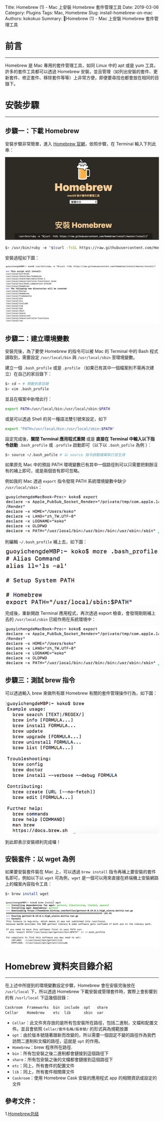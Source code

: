 Title: Homebrew (1) - Mac 上安裝 Homebrew 套件管理工具
Date: 2019-03-06
Category: Plugins
Tags: Mac, Homebrew
Slug: install-homebrew-on-mac
Authors: kokokuo
Summary: Homebrew (1) - Mac 上安裝 Homebrew 套件管理工具

# 前言
---
Homebrew 是 Mac 專用的套件管理工具，如同 Linux 中的 apt 或是 yum 工具，許多的套件工具都可以透過 Homebrew 安裝，並且管理（如列出安裝的套件、更新套件、修正套件、移除套件等等）上非常方便，即便要尋找也都會放在相同的目錄下。


# 安裝步驟
---

## 步驟一：下載 Homebrew
安裝步驟非常簡單，進入 [Homebrew 官網](https://brew.sh/index_zh-tw)，依照步驟，在 Terminal 輸入下列此串：

![homebrew-website](../images/20190306-mac-install-homebrew/homebrew-website.png)

```bash
$> /usr/bin/ruby -e "$(curl -fsSL https://raw.githubusercontent.com/Homebrew/install/master/install)"

```

安裝過程如下圖：

![](../images/20190306-mac-install-homebrew/terminal-install-message.png)

## 步驟二：建立環境變數

安裝完後，為了要使 Homebrew 的指令可以被 Mac 的 Terminal 中的 Bash 程式讀取到，需要設定 `/usr/local/bin` 與 `/usr/local/sbin` 至環境變數。

建立一個 `.bash_profile` 或是 `.profile` （如果已有其中一個檔案則不需再次建立）在自己的家目錄下：

```bash
$> cd ~ # 移動到家目錄
$> vim .bash_profile
```

並且在檔案中新增此行：

```bash
export PATH=/usr/local/bin:/usr/local/sbin:$PATH
```

或是可以透過 Shell 的另一種語法雙引號來設定，如下
```bash
export "PATH=/usr/local/bin:/usr/local/sbin:$PATH"
```

設定完成後，**關閉 Terminal 應用程式重開** 或是 **直接在 Terminal 中輸入以下指令啟動** `.bash_profile` 或 `.profile` 啟動即可（以下以 `.bash_pofile` 為例 ）：

```bash
$> source ~/.bash_pofile # 以 source 指令啟動檔案執行並生效
```

如果原先 Mac 中的預設 PATH 環境變數已有其中一個路徑則可以只需要把剩餘沒有的補上即可，或是兩個皆有即可忽略。

例如我的 Mac 透過 `export` 指令發現 PATH 系統環境變數中缺少 `/usr/local/sbin`：

![show-env-by-export](../images/20190306-mac-install-homebrew/show-env-by-export.png)

則編輯 `~/.bash_profile` 補上去，如下圖：

![append-missing-envpath](../images/20190306-mac-install-homebrew/append-missing-envpath.png)

完成後，重新開啟 Terminal 應用程式，再次透過 export 檢查，會發現剛剛補上去的 `/usr/local/sbin` 已經作用在系統環境中：

![show-env-by-export](../images/20190306-mac-install-homebrew/show-env-by-export.png)

## 步驟三：測試 brew 指令

可以透過輸入 brew 來做所有跟 Homebrew 有關的套件管理操作行為，如下圖：

![show-brew-test](../images/20190306-mac-install-homebrew/show-brew-test.png)

到此即表示安裝順利完成囉！

## 安裝套件：以 wget 為例
如果要安裝套件裝在 Mac 上，可以透過 `brew install` 指令再補上要安裝的套件名即可，例如以下以 `wget` 可為例，`wget` 是一個可以用來直接在終端機上安裝網路上的檔案內容指令工具：

```bash
$> brew install wget
```

![brew-install-sample](../images/20190306-mac-install-homebrew/brew-install-sample.png)

# Homebrew 資料夾目錄介紹
---
在上述中所提到的環境變數設定步驟，Homebrew 會在安裝完後放在 `/usrl/local` 下，所以透過 Homebrew 下載安裝或管理套件時，實際上會影響到的有  `/usrl/local`  下這幾個目錄：

```bash
Caskroom  Frameworks  bin  include  opt   share
Cellar    Homebrew    etc  lib      sbin  var
```

* `Cellar`：此文件夾存放的是所有包安裝所在路徑，包括二進制，文檔和配置文件。並且會依照 `Cellar/套件名稱/版本號/` 的形式與為規範放置
* `opt`：由於版本號隨著跟新而改變的，所以需要一個固定不變的路徑作為我們訪問二進制和文檔的路徑，這就是 `opt` 的作用。
* `Homebrew`：brew 程序所在路徑.
* `bin`：所有包安裝之後二進制都會鏈接到這個路徑下
* `share`：所有包安裝之後的文檔都會鏈接到這個路徑下
* `etc`：同上，所有套件的配置文件
* `lib`：同上，所有套件相關庫文件
* `Caskroom`：使用 Homebrew Cask 安裝的應用程式 app 的相關資訊或設定的文件


## 參考文件：
1.[Homebrew总结](https://www.jianshu.com/p/8ad7056b243f)
